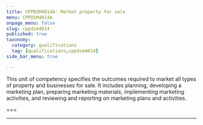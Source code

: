```yaml
---
title: CPPDSM4014A: Market property for sale
menu: CPPDSM4014A
onpage_menu: false
slug: cppdsm4014
published: true
taxonomy:
  category: qualifications
  tag: [qualifications,cppdsm4014]
side_bar_menu: true

---
```


This unit of competency specifies the outcomes required to market all types of property and businesses for sale. It includes planning, developing a marketing plan, preparing marketing materials, implementing marketing activities, and reviewing and reporting on marketing plans and activities.

===

---
